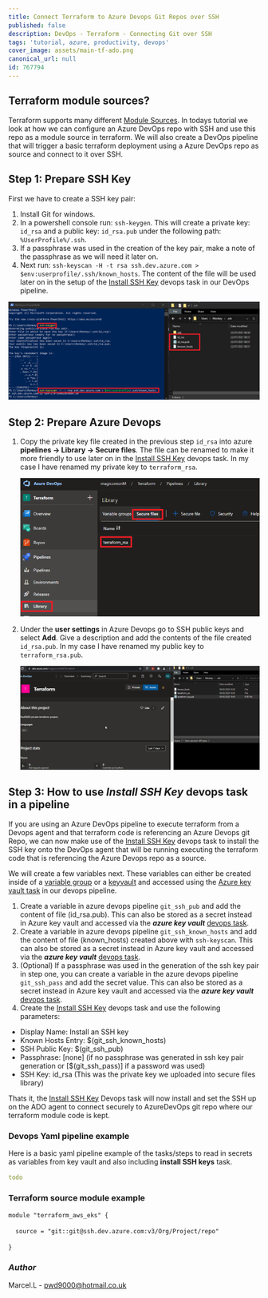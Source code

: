 ```yaml
---
title: Connect Terraform to Azure Devops Git Repos over SSH
published: false
description: DevOps - Terraform - Connecting Git over SSH
tags: 'tutorial, azure, productivity, devops'
cover_image: assets/main-tf-ado.png
canonical_url: null
id: 767794
---
```


## Terraform module sources?

Terraform supports many different [Module Sources](https://www.terraform.io/docs/language/modules/sources.html). In todays tutorial we look at how we can configure an Azure DevOps repo with SSH and use this repo as a module source in terraform. We will also create a DevOps pipeline that will trigger a basic terraform deployment using a Azure DevOps repo as source and connect to it over SSH.

## Step 1: Prepare SSH Key

First we have to create a SSH key pair:  

1. Install Git for windows.
2. In a powershell console run: `ssh-keygen`. This will create a private key: `id_rsa` and a public key: `id_rsa.pub` under the following path: `%UserProfile%/.ssh`.
3. If a passphrase was used in the creation of the key pair, make a note of the passphrase as we will need it later on.
4. Next run: `ssh-keyscan -H -t rsa ssh.dev.azure.com > $env:userprofile/.ssh/known_hosts`. The content of the file will be used later on in the setup of the [Install SSH Key](https://github.com/MicrosoftDocs/azure-devops-docs/blob/master/docs/pipelines/tasks/utility/install-ssh-key.md) devops task in our DevOps pipeline.

![Sshkey](./assets/Sshkey.png)

## Step 2: Prepare Azure Devops

1. Copy the private key file created in the previous step `id_rsa` into azure **pipelines -> Library -> Secure files**. The file can be renamed to make it more friendly to use later on in the [Install SSH Key](https://github.com/MicrosoftDocs/azure-devops-docs/blob/master/docs/pipelines/tasks/utility/install-ssh-key.md) devops task. In my case I have renamed my private key to `terraform_rsa`.

    ![securefile1](./assets/securefile1.png)

2. Under the **user settings** in Azure Devops go to SSH public keys and select **Add**. Give a description and add the contents of the file created `id_rsa.pub`. In my case I have renamed my public key to `terraform_rsa.pub`.

    ![sshpub](./assets/sshpub.gif)

## Step 3: How to use _Install SSH Key_ devops task in a pipeline

If you are using an Azure DevOps pipeline to execute terraform from a Devops agent and that terraform code is referencing an Azure Devops git Repo, we can now make use of the [Install SSH Key](https://github.com/MicrosoftDocs/azure-devops-docs/blob/master/docs/pipelines/tasks/utility/install-ssh-key.md) devops task to install the SSH key onto the DevOps agent that will be running executing the terraform code that is referencing the Azure Devops repo as a source.  

We will create a few variables next. These variables can either be created inside of a [variable group](https://docs.microsoft.com/en-us/azure/devops/pipelines/library/variable-groups?view=azure-devops&tabs=yaml#use-a-variable-group) or a [keyvault](https://docs.microsoft.com/en-us/azure/key-vault/general/overview) and accessed using the [Azure key vault task](https://docs.microsoft.com/en-us/azure/devops/pipelines/release/azure-key-vault?view=azure-devops) in our devops pipeline.

1. Create a variable in azure devops pipeline `git_ssh_pub` and add the content of file (id_rsa.pub). This can also be stored as a secret instead in Azure key vault and accessed via the **_azure key vault_** [devops task](https://docs.microsoft.com/en-us/azure/devops/pipelines/release/azure-key-vault?view=azure-devops).
2. Create a variable in azure devops pipeline `git_ssh_known_hosts` and add the content of file (known_hosts) created above with `ssh-keyscan`. This can also be stored as a secret instead in Azure key vault and accessed via the **_azure key vault_** [devops task](https://docs.microsoft.com/en-us/azure/devops/pipelines/release/azure-key-vault?view=azure-devops).
3. (Optional) If a passphrase was used in the generation of the ssh key pair in step one, you can create a variable in the azure devops pipeline `git_ssh_pass` and add the secret value. This can also be stored as a secret instead in Azure key vault and accessed via the **_azure key vault_** [devops task](https://docs.microsoft.com/en-us/azure/devops/pipelines/release/azure-key-vault?view=azure-devops).
4. Create the [Install SSH Key](https://github.com/MicrosoftDocs/azure-devops-docs/blob/master/docs/pipelines/tasks/utility/install-ssh-key.md) devops task and use the following parameters:

- Display Name: Install an SSH key
- Known Hosts Entry: $(git_ssh_known_hosts)
- SSH Public Key: $(git_ssh_pub)
- Passphrase: [none] (if no passphrase was generated in ssh key pair generation or [$(git_ssh_pass)] if a password was used)
- SSH Key: id_rsa (This was the private key we uploaded into secure files library)

Thats it, the [Install SSH Key](https://github.com/MicrosoftDocs/azure-devops-docs/blob/master/docs/pipelines/tasks/utility/install-ssh-key.md) Devops task will now install and set the SSH up on the ADO agent to connect securely to AzureDevOps git repo where our terraform module code is kept.

### Devops Yaml pipeline example

Here is a basic yaml pipeline example of the tasks/steps to read in secrets as variables from key vault and also including **install SSH keys** task.

```yaml
todo
```

### Terraform source module example

```hcl
module "terraform_aws_eks" {

  source = "git::git@ssh.dev.azure.com:v3/Org/Project/repo"
  
}
```

### _Author_

Marcel.L - pwd9000@hotmail.co.uk
